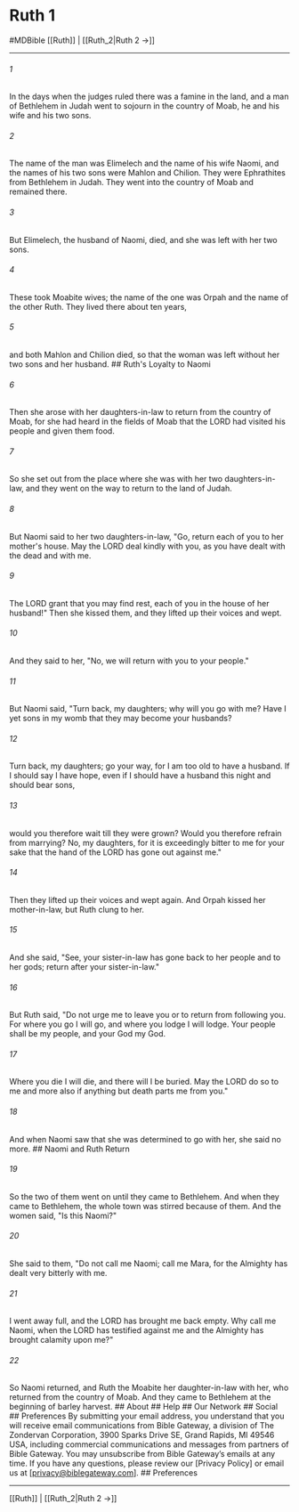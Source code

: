 # Ruth 1
#MDBible
[[Ruth]] | [[Ruth_2|Ruth 2 →]]

***






###### 1 


In the days when the judges ruled there was a famine in the land, and a man of Bethlehem in Judah went to sojourn in the country of Moab, he and his wife and his two sons. 





###### 2 


The name of the man was Elimelech and the name of his wife Naomi, and the names of his two sons were Mahlon and Chilion. They were Ephrathites from Bethlehem in Judah. They went into the country of Moab and remained there. 





###### 3 


But Elimelech, the husband of Naomi, died, and she was left with her two sons. 





###### 4 


These took Moabite wives; the name of the one was Orpah and the name of the other Ruth. They lived there about ten years, 





###### 5 


and both Mahlon and Chilion died, so that the woman was left without her two sons and her husband. ## Ruth's Loyalty to Naomi 





###### 6 


Then she arose with her daughters-in-law to return from the country of Moab, for she had heard in the fields of Moab that the LORD had visited his people and given them food. 





###### 7 


So she set out from the place where she was with her two daughters-in-law, and they went on the way to return to the land of Judah. 





###### 8 


But Naomi said to her two daughters-in-law, "Go, return each of you to her mother's house. May the LORD deal kindly with you, as you have dealt with the dead and with me. 





###### 9 


The LORD grant that you may find rest, each of you in the house of her husband!" Then she kissed them, and they lifted up their voices and wept. 





###### 10 


And they said to her, "No, we will return with you to your people." 





###### 11 


But Naomi said, "Turn back, my daughters; why will you go with me? Have I yet sons in my womb that they may become your husbands? 





###### 12 


Turn back, my daughters; go your way, for I am too old to have a husband. If I should say I have hope, even if I should have a husband this night and should bear sons, 





###### 13 


would you therefore wait till they were grown? Would you therefore refrain from marrying? No, my daughters, for it is exceedingly bitter to me for your sake that the hand of the LORD has gone out against me." 





###### 14 


Then they lifted up their voices and wept again. And Orpah kissed her mother-in-law, but Ruth clung to her. 





###### 15 


And she said, "See, your sister-in-law has gone back to her people and to her gods; return after your sister-in-law." 





###### 16 


But Ruth said, "Do not urge me to leave you or to return from following you. For where you go I will go, and where you lodge I will lodge. Your people shall be my people, and your God my God. 





###### 17 


Where you die I will die, and there will I be buried. May the LORD do so to me and more also if anything but death parts me from you." 





###### 18 


And when Naomi saw that she was determined to go with her, she said no more. ## Naomi and Ruth Return 





###### 19 


So the two of them went on until they came to Bethlehem. And when they came to Bethlehem, the whole town was stirred because of them. And the women said, "Is this Naomi?" 





###### 20 


She said to them, "Do not call me Naomi; call me Mara, for the Almighty has dealt very bitterly with me. 





###### 21 


I went away full, and the LORD has brought me back empty. Why call me Naomi, when the LORD has testified against me and the Almighty has brought calamity upon me?" 





###### 22 


So Naomi returned, and Ruth the Moabite her daughter-in-law with her, who returned from the country of Moab. And they came to Bethlehem at the beginning of barley harvest. ## About ## Help ## Our Network ## Social ## Preferences By submitting your email address, you understand that you will receive email communications from Bible Gateway, a division of The Zondervan Corporation, 3900 Sparks Drive SE, Grand Rapids, MI 49546 USA, including commercial communications and messages from partners of Bible Gateway. You may unsubscribe from Bible Gateway&rsquo;s emails at any time. If you have any questions, please review our [Privacy Policy] or email us at [privacy@biblegateway.com]. ## Preferences

***

[[Ruth]] | [[Ruth_2|Ruth 2 →]]
